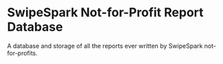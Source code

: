 # SwipeSpark Not-for-Profit Report Database
A database and storage of all the reports ever written by SwipeSpark not-for-profits.
